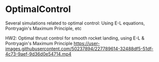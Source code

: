 # OptimalControl

Several simulations related to optimal control: Using E-L equations, Pontryagin's Maximum Principle, etc

HW2: Optimal thrust control for smooth rocket landing, using E-L & Pontryagin's Maximum Principle
https://user-images.githubusercontent.com/50237894/227789614-32488df5-51df-4c73-9aef-9d36d0e54714.mp4
